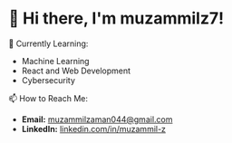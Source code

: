 # 👋 Hi there, I'm **muzammilz7**!

🌱 Currently Learning:
- Machine Learning
- React and Web Development
- Cybersecurity

📫 How to Reach Me:
- **Email:** muzammilzaman044@gmail.com
- **LinkedIn:** [linkedin.com/in/muzammil-z](https://www.linkedin.com/in/muzammil-z/)
